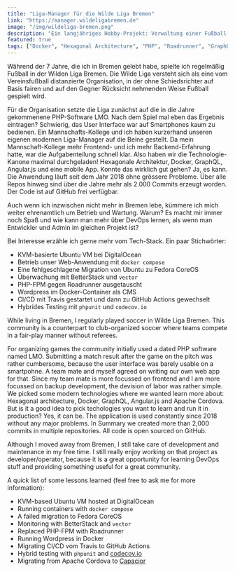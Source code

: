 ```yaml
---
title: "Liga-Manager für die Wilde Liga Bremen"
link: "https://manager.wildeligabremen.de"
image: "/img/wildeliga-bremen.png"
description: "Ein langjähriges Hobby-Projekt: Verwaltung einer Fußball-Liga mit PHP, Docker, GraphQL, Angular.js und MariaDB"
featured: true
tags: ["Docker", "Hexagonal Architecture", "PHP", "Roadrunner", "GraphQL", "Angular.js", "Doctrine", "MariaDB", "GitHub Actions", "Codecov.io", "DigitalOcean", "BetterStack"]
---
```


Während der 7 Jahre, die ich in Bremen gelebt habe, spielte ich regelmäßig Fußball in der Wilden Liga Bremen. Die Wilde Liga versteht sich als eine vom Vereinsfußball distanzierte Organisation, in der ohne Schiedsrichter auf Basis fairen und auf den Gegner Rücksicht nehmenden Weise Fußball gespielt wird. 

Für die Organisation setzte die Liga zunächst auf die in die Jahre gekommenene PHP-Software LMO. Nach dem Spiel mal eben das Ergebnis eintragen? Schwierig, das User Interface war auf Smartphones kaum zu bedienen. Ein Mannschafts-Kollege und ich haben kurzerhand unseren eigenen modernen Liga-Manager auf die Beine gestellt. Da mein Mannschaft-Kollege mehr Frontend- und ich mehr Backend-Erfahrung hatte, war die Aufgabenteilung schnell klar. Also haben wir die Technologie-Kanone maximal durchgeladen! Hexagonale Architektur, Docker, GraphQL, Angular.js und eine mobile App. Konnte das wirklich gut gehen? Ja, es kann. Die Anwendung läuft seit dem Jahr 2018 ohne grössere Probleme. Über alle Repos hinweg sind über die Jahre mehr als 2.000 Commits erzeugt worden. Der Code ist auf GitHub frei verfügbar.

Auch wenn ich inzwischen nicht mehr in Bremen lebe, kümmere ich mich weiter ehrenamtlich um Betrieb und Wartung. Warum? Es macht mir immer noch Spaß und wie kann man mehr über DevOps lernen, als wenn man Entwickler und Admin im gleichen Projekt ist?

Bei Interesse erzähle ich gerne mehr vom Tech-Stack. Ein paar Stichwörter:
* KVM-basierte Ubuntu VM bei DigitalOcean
* Betrieb unser Web-Anwendung mit `docker compose`
* Eine fehlgeschlagene Migration von Ubuntu zu Fedora CoreOS
* Überwachung mit BetterStack und `vector`
* PHP-FPM gegen Roadrunner ausgetauscht
* Wordpress im Docker-Container als CMS
* CI/CD mit Travis gestartet und dann zu GitHub Actions gewechselt
* Hybrides Testing mit `phpunit` und `codecov.io`

While living in Bremen, I regularly played soccer in Wilde Liga Bremen. This community is a counterpart to club-organized soccer where teams compete in a fair-play manner without referees.

For organizing games the community initially used a dated PHP software named LMO. Submitting a match result after the game on the pitch was rather cumbersome, because the user interface was barely usable on a smartpohne. A team mate and myself agreed on writing our own web app for that. Since my team mate is more focussed on frontend and I am more focussed on backup development, the devision of labor was rather simple. We picked some modern technologies where we wanted learn more about: Hexagonal architecture, Docker, GraphQL, Angular.js and Apache Cordova. But is it a good idea to pick techologies you want to learn and run it in production? Yes, it can be. The application is used constantly since 2018 without any major problems. In Summary we created more than 2,000 commits in multiple repositories. All code is open sourced on GitHub.

Although I moved away from Bremen, I still take care of development and maintenance in my free time. I still really enjoy working on that project as developer/operator, because it is a great opportunity for learning DevOps stuff and providing something useful for a great community.

A quick list of some lessons learned (feel free to ask me for more information):
* KVM-based Ubuntu VM hosted at DigitalOcean
* Running containers with `docker compose`
* A failed migration to Fedora CoreOS
* Monitoring with BetterStack and `vector`
* Replaced PHP-FPM with Roadrunner
* Running Wordpress in Docker
* Migrating CI/CD vom Travis to GitHub Actions
* Hybrid testing with `phpunit` and [codecov.io](https://codecov.io)
* Migrating from Apache Cordova to [Capacior](https://capacitorjs.com/)